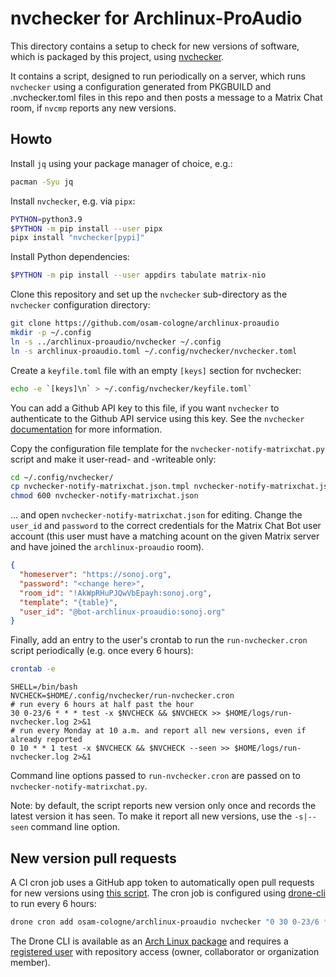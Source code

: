# nvchecker for Archlinux-ProAudio

This directory contains a setup to check for new versions of software, which is
packaged by this project, using [nvchecker].

It contains a script, designed to run periodically on a server, which runs
`nvchecker` using a configuration generated from PKGBUILD and .nvchecker.toml files
in this repo and then posts a message to a Matrix Chat room, if `nvcmp` reports any
new versions.

[nvchecker]: https://github.com/lilydjwg/nvchecker

## Howto

Install `jq` using your package manager of choice, e.g.:

```sh
pacman -Syu jq
```

Install `nvchecker`, e.g. via `pipx`:

```sh
PYTHON=python3.9
$PYTHON -m pip install --user pipx
pipx install "nvchecker[pypi]"
```

Install Python dependencies:

```sh
$PYTHON -m pip install --user appdirs tabulate matrix-nio
```

Clone this repository and set up the `nvchecker` sub-directory as the
`nvchecker` configuration directory:

```sh
git clone https://github.com/osam-cologne/archlinux-proaudio
mkdir -p ~/.config
ln -s ../archlinux-proaudio/nvchecker ~/.config
ln -s archlinux-proaudio.toml ~/.config/nvchecker/nvchecker.toml
```

Create a `keyfile.toml` file with an empty `[keys]` section for nvchecker:

```sh
echo -e `[keys]\n` > ~/.config/nvchecker/keyfile.toml`
```

You can add a Github API key to this file, if you want `nvchecker` to
authenticate to the Github API service using this key. See the `nvchecker`
[documentation](https://nvchecker.readthedocs.io/en/latest/usage.html#configuration-table)
for more information.

Copy the configuration file template for the `nvchecker-notify-matrixchat.py`
script and make it user-read- and -writeable only:

```sh
cd ~/.config/nvchecker/
cp nvchecker-notify-matrixchat.json.tmpl nvchecker-notify-matrixchat.json
chmod 600 nvchecker-notify-matrixchat.json
```

... and open `nvchecker-notify-matrixchat.json` for editing. Change the
`user_id` and `password` to the correct credentials for the Matrix Chat Bot
user account (this user must have a matching acount on the given Matrix server
and have joined the `archlinux-proaudio` room).

```json
{
  "homeserver": "https://sonoj.org",
  "password": "<change here>",
  "room_id": "!AkWpRHuPJQwVbEpayh:sonoj.org",
  "template": "{table}",
  "user_id": "@bot-archlinux-proaudio:sonoj.org"
}
```

Finally, add an entry to the user's crontab to run the `run-nvchecker.cron`
script periodically (e.g. once every 6 hours):

```sh
crontab -e
```

```cron
SHELL=/bin/bash
NVCHECK=$HOME/.config/nvchecker/run-nvchecker.cron
# run every 6 hours at half past the hour
30 0-23/6 * * * test -x $NVCHECK && $NVCHECK >> $HOME/logs/run-nvchecker.log 2>&1
# run every Monday at 10 a.m. and report all new versions, even if already reported
0 10 * * 1 test -x $NVCHECK && $NVCHECK --seen >> $HOME/logs/run-nvchecker.log 2>&1
```

Command line options passed to `run-nvchecker.cron` are passed on to
`nvchecker-notify-matrixchat.py`.

Note: by default, the script reports new version only once and records the
latest version it has seen. To make it report all new versions, use the
`-s|--seen` command line option.

## New version pull requests

A CI cron job uses a GitHub app token to automatically open pull requests for new versions using [this script](./nvpr.sh).
The cron job is configured using [drone-cli](https://docs.drone.io/cli/cron/drone-cron-add/) to run every 6 hours:

```sh
drone cron add osam-cologne/archlinux-proaudio nvchecker "0 30 0-23/6 * * *"
```

The Drone CLI is available as an [Arch Linux package](https://archlinux.org/packages/extra/x86_64/drone-cli/) and
requires a [registered user](https://docs.drone.io/server/user/registration/) with repository access (owner,
collaborator or organization member).
